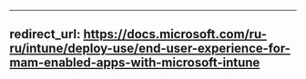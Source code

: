 ---
redirect_url: https://docs.microsoft.com/ru-ru/intune/deploy-use/end-user-experience-for-mam-enabled-apps-with-microsoft-intune
-----


<!--HONumber=Oct16_HO3-->



